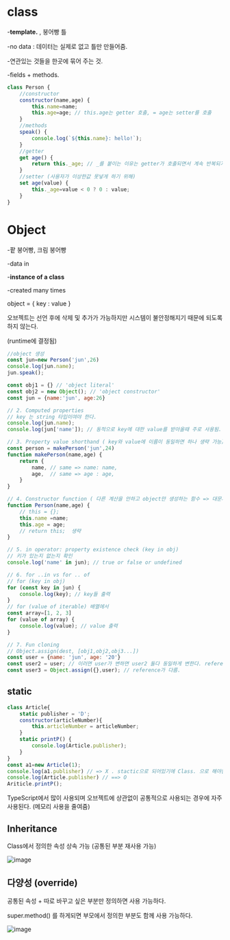 # class

-**template.** , 붕어빵 틀

-no data : 데이터는 실제로 없고 틀만 만들어줌.

-연관있는 것들을 한곳에 묶어 주는 것.

-fields + methods.

```jsx
class Person {
	//constructor
	constructor(name,age) {
		this.name=name;
		this.age=age; // this.age는 getter 호출, = age는 setter를 호출
	}
	//methods
	speak() {
		console.log(`${this.name}: hello!`);
	}
	//getter
	get age() {
		return this._age; // _를 붙이는 이유는 getter가 호출되면서 계속 반복되기 때문에 이름을 다르게 해줘야 함.
	}
	//setter (사용자가 이상한값 못넣게 하기 위해)
	set age(value) {
		this._age=value < 0 ? 0 : value;
	}
} 
```

# Object

-팥 붕어빵, 크림 붕어빵 

-data in

-**instance of a class**

-created many times

object = { key : value } 

오브젝트는 선언 후에 삭제 및 추가가 가능하지만 시스템이 불안정해지기 때문에 되도록 하지 않는다. 

(runtime에 결정됨)

```jsx
//object 생성
const jun=new Person('jun',26)
console.log(jun.name);
jun.speak();
```

```jsx
const obj1 = {} // 'object literal'
const obj2 = new Object(); // 'object constructor'
const jun = {name:'jun', age:26}

// 2. Computed properties
// key 는 string 타입이여야 한다.
console.log(jun.name);
console.log(jun['name']); // 동적으로 key에 대한 value를 받아올때 주로 사용됨.
```

```jsx
// 3. Property value shorthand ( key와 value에 이름이 동일하면 하나 생략 가능)
const person = makePerson('jun',24)
function makePerson(name,age) {
	return {
		name, // same => name: name,
		age,  // same => age : age,
	}
}

// 4. Constructor function ( 다른 계산을 안하고 object만 생성하는 함수 => 대문자, return x)
function Person(name,age) {
	// this = {};
	this.name =name;
	this.age = age;
	// return this;  생략
}
```

```jsx
// 5. in operator: property existence check (key in obj)
// 키가 있는지 없는지 확인
console.log('name' in jun); // true or false or undefined
```

```jsx
// 6. for ..in vs for .. of
// for (key in obj)
for (const key in jun) {
	console.log(key); // key들 출력
}
// for (value of iterable) 배열에서
const array=[1, 2, 3]
for (value of array) {
	console.log(value); // value 출력
}
```

```jsx
// 7. Fun cloning
// Object.assign(dest, [obj1,obj2,obj3...])
const user = {name: 'jun', age: '20'}
const user2 = user; // 이러면 user가 변하면 user2 둘다 동일하게 변한다. reference가 동일해서
const user3 = Object.assign({},user); // reference가 다름.
```

## static

```jsx
class Article{
	static publisher = 'D';
	constructor(articleNumber){
		this.articleNumber = articleNumber;
	}
	static printP() {
		console.log(Article.publisher);
	}
}
const a1=new Article(1);
console.log(a1.publisher) // => X . stactic으로 되어있기에 Class. 으로 해야함
console.log(Article.publisher) // ==> O
Ariticle.printP(); 
```

TypeScript에서 많이 사용되며 오브젝트에 상관없이 공통적으로 사용되는 경우에 자주 사용된다. (메모리 사용을 줄여줌)

 

## Inheritance

Class에서 정의한 속성 상속 가능 (공통된 부분 재사용 가능)

![image](https://user-images.githubusercontent.com/36908476/100520540-990b7680-31e1-11eb-8078-61a136bb244d.png)
## 다양성 (override)

공통된 속성 + 따로 바꾸고 싶은 부분만 정의하면 사용 가능하다. 

super.method() 를 하게되면 부모에서 정의한 부분도 함께 사용 가능하다. 

![image](https://user-images.githubusercontent.com/36908476/100520533-96108600-31e1-11eb-92c8-95ca7f3beb18.png)
